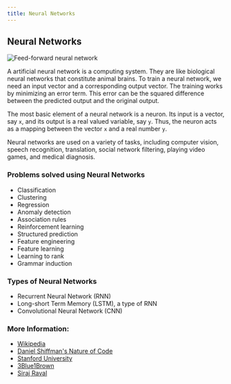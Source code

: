 ```yaml
---
title: Neural Networks
---
```

## Neural Networks
![Feed-forward neural network](http://ufldl.stanford.edu/tutorial/images/SingleNeuron.png)

A artificial neural network is a computing system. They are like biological neural networks that constitute animal brains. 
To train a neural network, we need an input vector and a corresponding output vector.
The training works by minimizing an error term. This error can be the squared difference between the predicted output and the original output.

The most basic element of a neural network is a neuron. Its input is a vector, say `x`, and its output is a real valued variable, say `y`. Thus, the neuron acts as a mapping between the vector `x` and a real number `y`.

Neural networks are used on a variety of tasks, including computer vision, speech recognition, translation, social network filtering, playing video games, and medical diagnosis.

### Problems solved using Neural Networks
- Classification
- Clustering
- Regression
- Anomaly detection 
- Association rules 
- Reinforcement learning 
- Structured prediction 
- Feature engineering 
- Feature learning 
- Learning to rank
- Grammar induction

### Types of Neural Networks
- Recurrent Neural Network (RNN)
- Long-short Term Memory (LSTM), a type of RNN
- Convolutional Neural Network (CNN)

### More Information:
- <a href=' https://en.wikipedia.org/wiki/Artificial_neural_network#Components_of_an_artificial_neural_network ' target='_blank' rel='nofollow'>Wikipedia</a>
- <a href='http://natureofcode.com/book/chapter-10-neural-networks/' target='_blank' rel='nofollow'>Daniel Shiffman's Nature of Code</a>
- <a href='http://ufldl.stanford.edu/tutorial/supervised/MultiLayerNeuralNetworks/' target='_blank' rel='nofollow'>Stanford University</a>
- <a href='https://youtu.be/aircAruvnKk' target='_blank' rel='nofollow'>3Blue1Brown</a>
- <a href='https://youtu.be/h3l4qz76JhQ' target='_blank' rel='nofollow'>Siraj Raval</a>
